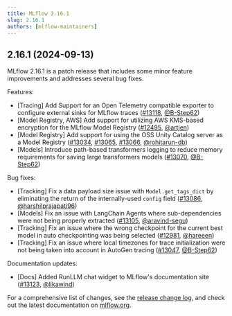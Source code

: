 ```yaml
---
title: MLflow 2.16.1
slug: 2.16.1
authors: [mlflow-maintainers]
---
```


## 2.16.1 (2024-09-13)

MLflow 2.16.1 is a patch release that includes some minor feature improvements and addresses several bug fixes.

Features:

- [Tracing] Add Support for an Open Telemetry compatible exporter to configure external sinks for MLflow traces ([#13118](https://github.com/mlflow/mlflow/pull/13118), [@B-Step62](https://github.com/B-Step62))
- [Model Registry, AWS] Add support for utilizing AWS KMS-based encryption for the MLflow Model Registry ([#12495](https://github.com/mlflow/mlflow/pull/12495), [@artjen](https://github.com/artjen))
- [Model Registry] Add support for using the OSS Unity Catalog server as a Model Registry ([#13034](https://github.com/mlflow/mlflow/pull/13034), [#13065](https://github.com/mlflow/mlflow/pull/13065), [#13066](https://github.com/mlflow/mlflow/pull/13066), [@rohitarun-db](https://github.com/rohitarun-db))
- [Models] Introduce path-based transformers logging to reduce memory requirements for saving large transformers models ([#13070](https://github.com/mlflow/mlflow/pull/13070), [@B-Step62](https://github.com/B-Step62))

Bug fixes:

- [Tracking] Fix a data payload size issue with `Model.get_tags_dict` by eliminating the return of the internally-used `config` field ([#13086](https://github.com/mlflow/mlflow/pull/13086), [@harshilprajapati96](https://github.com/harshilprajapati96))
- [Models] Fix an issue with LangChain Agents where sub-dependencies were not being properly extracted ([#13105](https://github.com/mlflow/mlflow/pull/13105), [@aravind-segu](https://github.com/aravind-segu))
- [Tracking] Fix an issue where the wrong checkpoint for the current best model in auto checkpointing was being selected ([#12981](https://github.com/mlflow/mlflow/pull/12981), [@hareeen](https://github.com/hareeen))
- [Tracking] Fix an issue where local timezones for trace initialization were not being taken into account in AutoGen tracing ([#13047](https://github.com/mlflow/mlflow/pull/13047), [@B-Step62](https://github.com/B-Step62))

Documentation updates:

- [Docs] Added RunLLM chat widget to MLflow's documentation site ([#13123](https://github.com/mlflow/mlflow/pull/13123), [@likawind](https://github.com/likawind))

For a comprehensive list of changes, see the [release change log](https://github.com/mlflow/mlflow/releases/tag/v2.16.1), and check out the latest documentation on [mlflow.org](http://mlflow.org/).
